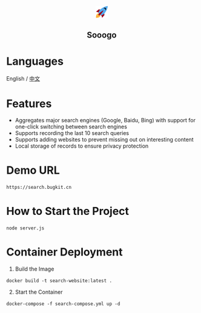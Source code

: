 <p align="center">
    <img src="https://github.com/celine-crystal/search-website/blob/main/assets/favicon-32x32.png" alt="favicon" width="32"/>
<p>
<h2 align="center">
    Sooogo
<h2>

# Languages
English / [中文](https://github.com/celine-crystal/search-website/blob/main/README-CN.MD)

# Features
- Aggregates major search engines (Google, Baidu, Bing) with support for one-click switching between search engines
- Supports recording the last 10 search queries
- Supports adding websites to prevent missing out on interesting content
- Local storage of records to ensure privacy protection

# Demo URL
```shell
https://search.bugkit.cn
```

# How to Start the Project

```shell
node server.js
```

# Container Deployment

1. Build the Image
```shell
docker build -t search-website:latest .
```

2. Start the Container
```shell
docker-compose -f search-compose.yml up -d
```